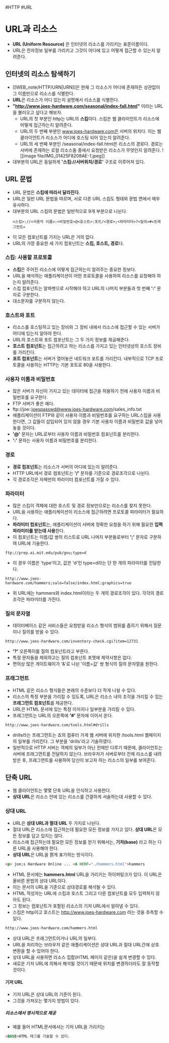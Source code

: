 #HTTP #URL
# URL과 리소스
- **URL (Uniform Resource)** 은 인터넷의 리소스를 가리키는 표준이름이다.
- URL은 전자정보 일부를 가리키고 그것이 어디에 있고 어떻게 접근할 수 있는지 알려준다.
## 인터넷의 리소스 탐색하기
- [[WEB_note/HTTP/URN|URN]]은 현재 그 리소스가 어디에 존재하든 상관없이 그 이름만으로 리소스를 식별한다.
- **URL**은 리소스가 어디 있는지 설명해서 리소스를 식별한다.
- **"http://www.joes-hardware.com/seasonal/index-fall.html"** 이라는 URL을 불러오고 싶다고 해보자.
	- URL의 첫 부분인 http는 URL의 **스킴**이다. 스킴은 웹 클라이언트가 리소스에 어떻게 접근하는지 알려준다.
	- URL의 두 번째 부분인 www.joes-hardware.com은 서버의 위치다. 이는 웹 클라이언트가 리소스가 어디에 호스팅 되어 있는지 알려준다.
	- URL의 세 번째 부분인 /seasonal/index-fall.html은 리소스의 경로다. 경로는 서버에 존재하는 로컬 리소스들 중에서 요청받은 리소스가 무엇인지 알려준다.
	![[image file/IMG_01425F8208AE-1.jpeg]]
- 대부분의 URL은 동일하게 **'스킴://서버위치/경로'** 구조로 이루어져 있다.
## URL 문법
- URL 문법은 **스킴에 따라서 달라진다.**
- URL은 일반 URL 문법을 따르며, 서로 다른 URL 스킴도 형태와 문법 면에서 매우 유사하다.
- 대부분의 URL 스킴의 문법은 일반적으로 9개 부분으로 나뉜다.
	```text
	<스킴>://<사용자 이름>:<비밀번호>@<호스트>:포트/<경로>;<파라미터>?<질의>#<프래그먼트>
	```
- 이 모든 컴포넌트를 가지는 URL은 거의 없다.
- URL의 가장 중요한 세 가지 컴포넌트는 **스킴, 호스트, 경로**다.
### 스킴: 사용할 프로토콜
- **스킴**은 주어진 리소스에 어떻게 접근하는지 알려주는 중요한 정보다.
- URL을 해석하는 애플리케이션이 어떤 프로토콜을 사용하여 리소스를 요청해야 하는지 알려준다.
- 스킴 컴포넌트는 알파벳으로 시작해야 하고 URL의 나머지 부분들과 첫 번째 **':'** 문자로 구분한다.
- 대소문자를 구분하지 않는다.
### 호스트와 포트
- 리소스를 호스팅하고 있는 장비와 그 장비 내에서 리소스에 접근할 수 있는 서버가 어디에 있는지 알아야 한다.
- URL의 호스트와 포트 컴포넌트는 그 두 가지 정보를 제공해준다.
- **호스트 컴포넌트**는 접근하려고 하는 리소스를 가지고 있는 인터넷상의 호스트 장비를 가리킨다.
- **포트 컴포넌트**는 서버가 열어놓은 네트워크 포트를 가리킨다. 내부적으로 TCP 프로토콜을 사용하는 HTTP는 기본 포트로 80을 사용한다.
### 사용자 이름과 비밀번호
- 많은 서버가 자신이 가지고 있는 데이터에 접근을 허용하기 전에 사용자 이름과 비밀번호를 요구한다.
- FTP 서버가 좋은 예다.
- ftp://joe::joespasswd@www.joes-hardware.com/sales_info.txt
- 애플리케이션이 FTP와 같이 사용자 이름과 비밀번호를 요구하는 URL스킴을 사용한다면, 그 값들이 삽입되어 있지 않을 경우 기본 사용자 이름과 비밀번호 값을 넣어놓을 것이다.
- **'@'** 문자는 URL로부터 사용자 이름과 비밀번호 컴포넌트를 분리한다.
- **':'** 문자는 사용자 이름과 비밀번호를 분리한다.
### 경로
- **경로 컴포넌트**는 리소스가 서버의 어디에 있는지 알려준다.
- HTTP URL에서 경로 컴포넌트는 **'/'** 문자를 기준으로 경로조각으로 나뉜다.
- 각 경로조각은 자체만의 파라미터 컴포넌트를 가질 수 있다.
### 파라미터
- 많은 스킴이 객체에 대한 호스트 및 경로 정보만으로는 리소스를 찾지 못한다.
- URL을 사용하는 애플리케이션이 리소스에 접근하려면 프로토콜 파라미터가 필요하다.
- **파라미터 컴포넌트**는, 애플리케이션이 서버에 정확한 요청을 하기 위해 필요한 **입력 파라미터를 받는데 사용**한다.
- 이 컴포넌트는 이름/값 쌍의 리스트로 URL 나머지 부분들로부터 **';'** 문자로 구분하여 URL에 기술한다.
```text
ftp://prep.ai.mit.edu/pub/gnu;type=d
```
- 이 경우 이름은 'type'이고, 값은 'd'인 type=d라는 단 한 개의 파라미터를 전달한다.
```
http://www.joes-hardware.com/hammers;sale=false/index.html;graphics=true
```
- 위 URL에는 hammers와 index.html이라는 두 개의 경로조각이 있다. 각각의 경로조각은 파라미터를 가진다.
### 질의 문자열
- 데이터베이스 같은 서비스들은 요청받을 리소스 형식의 범위를 좁히기 위해서 질문이나 질의를 받을 수 있다.
```text
http://www.joes-hardware.com/inventory-check.cgi?item=12731
```
- **'?'** 오른쪽이를 질의 컴포넌트라고 부른다.
- 특정 문자들을 제외하고는 질의 컴포넌트 포멧에 제약사항은 없다.
- 편의상 많은 게이트웨이가 '&'로 나뉜 '이름=값' 쌍 형식의 질의 문자열을 원한다.
### 프래그먼트
- HTML 같은 리소스 형식들은 본래의 수존보다 더 작게 나뉠 수 있다.
- 리소스의 특정 부분을 가리킬 수 있도록, URL은 리소스 내의 조각을 가리킬 수 있는 **프래그먼트 컴포넌트**를 제공한다.
- URL은 HTML 문서에 있는 특정 이미지나 일부분을 가리킬 수 있다.
- 프래그먼트는 URL의 오른쪽에 **'#'** 문자에 이어서 온다.
```
http://www.joes-hardware.com/tools.html#drills
```
- drills라는 프래그먼트는 죠의 컴퓨터 가게 웹 서버에 위치한 /tools.html 웹페이지의 일부를 가리킨다. 그 부분을 'drills'라고 기술하였다.
- 일반적으로 HTTP 서버는 객체의 일부가 아닌 전체만 다루기 때문에, 클라이언트는 서버에 프래그먼트를 전달하지 않는다. 브라우저가 서버로부터 전체 리소스를 내려받은 후, 프래그먼트를 사용하여 당신이 보고자 하는 리소스의 일부를 보여준다.
## 단축 URL
- 웹 클라이언트는 몇몇 단축 URL을 인식하고 사용한다.
- **상대 URL**은 리소스 안에 있는 리소스를 간결하게 서술하는데 사용할 수 있다.
### 상대 URL
- URL은 **상대 URL과 절대 URL** 두 가지로 나뉜다.
- 절대 URL은 리소스에 접근하는데 필요한 모든 정보를 가지고 있다. **상대 URL**은 모든 정보를 담고 있지는 않다.
- 리소스에 접근하는데 필요한 모든 정보를 얻기 위해서는, **기저(base)** 라고 하는 다른 URL을 사용해야 한다.
- **상대 URL**은 URL을 짥게 표가하는 방식이다.
```html
<p> joe;s Hardware Online ... <A HERF="./hammers.html">hammers
```
- HTML 문서에는 **hammers.html** URL을 가리키는 하이퍼링크가 있다. 이 URL은 올바른 문법의 상대 URL이다.
- 이는 문서의 URL을 기준으로 상대경로를 해석될 수 있다.
- HTML 작성자는 URL에 스킴과 호스트 그리고 다른 컴포넌트를 모두 입력하지 않아도 된다.
- 그 정보는 컴포넌트가 포함된 리소스의 기저 URL에서 알아낼 수 있다.
- 스킴은 http이고 호스트는 http://www.joes-hardware.com 라는 것을 추측할 수 있다.
```html
http://www.joes-hardware.com/hammers.html
```
- 상대 URL은 프래그먼트이거나 URL의 일부다.
- URL을 처리하는 브라우저 같은 애플리케이션은 상대 URL과 절대 URL간에 상호 변환을 할 수 있어야 한다.
- 상대 URL을 사용하면 리소스 집합(HTML 페이지 같은)을 쉽게 변경할 수 있다.
- 새로운 기저 URL에 의해서 해석될 것이기 때문에 위치를 변경하더라도 잘 동작할 것이다.
#### 기저 URL
- 기저 URL은 상대 URL의 기준이 된다.
- 그것을 가져오는 몇가지 방법이 있다.
##### 리소스에서 명시적으로 제공
- 예를 들어 HTML문서에서는 기저 URL을 가리키는
```html
<BASE>HTML 태그를 기술할 수 있다.
```
